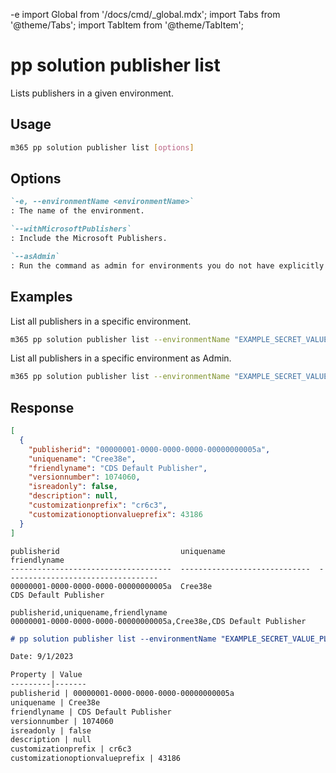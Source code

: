 -e <!-- DISCLAIMER: All secrets, passwords, and sensitive values in this document are examples only and not real credentials. -->
import Global from '/docs/cmd/_global.mdx';
import Tabs from '@theme/Tabs';
import TabItem from '@theme/TabItem';

# pp solution publisher list

Lists publishers in a given environment.

## Usage

```sh
m365 pp solution publisher list [options]
```

## Options

```md definition-list
`-e, --environmentName <environmentName>`
: The name of the environment.

`--withMicrosoftPublishers`
: Include the Microsoft Publishers.

`--asAdmin`
: Run the command as admin for environments you do not have explicitly assigned permissions to.
```

<Global />

## Examples

List all publishers in a specific environment.

```sh
m365 pp solution publisher list --environmentName "EXAMPLE_SECRET_VALUE_PLACEHOLDER"
```

List all publishers in a specific environment as Admin.

```sh
m365 pp solution publisher list --environmentName "EXAMPLE_SECRET_VALUE_PLACEHOLDER" --asAdmin
```

## Response

<Tabs>
  <TabItem value="JSON">

  ```json
  [
    {
      "publisherid": "00000001-0000-0000-0000-00000000005a",
      "uniquename": "Cree38e",
      "friendlyname": "CDS Default Publisher",
      "versionnumber": 1074060,
      "isreadonly": false,
      "description": null,
      "customizationprefix": "cr6c3",
      "customizationoptionvalueprefix": 43186
    }
  ]
  ```

  </TabItem>
  <TabItem value="Text">

  ```text
  publisherid                           uniquename                     friendlyname
  ------------------------------------  -----------------------------  ----------------------------------
  00000001-0000-0000-0000-00000000005a  Cree38e                        CDS Default Publisher
  ```

  </TabItem>
  <TabItem value="CSV">

  ```csv
  publisherid,uniquename,friendlyname
  00000001-0000-0000-0000-00000000005a,Cree38e,CDS Default Publisher
  ```

  </TabItem>
  <TabItem value="Markdown">

  ```md
  # pp solution publisher list --environmentName "EXAMPLE_SECRET_VALUE_PLACEHOLDER"
  
  Date: 9/1/2023

  Property | Value
  ---------|-------
  publisherid | 00000001-0000-0000-0000-00000000005a
  uniquename | Cree38e
  friendlyname | CDS Default Publisher
  versionnumber | 1074060
  isreadonly | false
  description | null
  customizationprefix | cr6c3
  customizationoptionvalueprefix | 43186
  ```

  </TabItem>
</Tabs>
